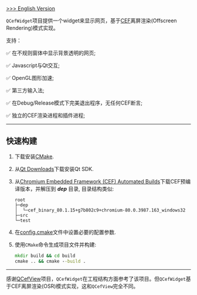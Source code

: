 [ >>> English Version](README.md)

`QCefWidget`项目提供一个widget来显示网页，基于[CEF](https://bitbucket.org/chromiumembedded/cef/src/master/)离屏渲染(Offscreen Rendering)模式实现。

支持：

✅ 在不规则窗体中显示背景透明的网页;

✅ Javascript与Qt交互;

✅ OpenGL图形加速;

✅ 第三方输入法;

✅ 在Debug/Release模式下完美退出程序，无任何CEF断言;

✅ 独立的CEF渲染进程和插件进程;

---


## 快速构建

1. 下载安装[CMake](https://cmake.org/).

2. 从[Qt Downloads](https://download.qt.io/archive/qt/)下载安装Qt SDK.

3. 从[Chromium Embedded Framework (CEF) Automated Builds](http://opensource.spotify.com/cefbuilds/index.html)下载CEF预编译版本，并解压到 ***dep*** 目录, 目录结构类似:
    ```
    root
    ├─dep
    │  └─cef_binary_80.1.15+g7b802c9+chromium-80.0.3987.163_windows32
    ├─src
    └─test
    ```

4. 在[config.cmake](config.cmake)文件中设置必要的配置参数.

5. 使用`CMake`命令生成项目文件并构建:
    ``` bat
    mkdir build && cd build
    cmake .. && cmake --build .
    ```

---

感谢[QCefView](https://github.com/tishion/QCefView)项目，`QCefWidget`在工程结构方面参考了该项目。但`QCefWidget`基于CEF离屏渲染(OSR)模式实现，这和`QCefView`完全不同。